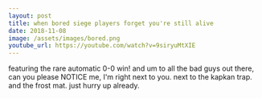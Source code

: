```yaml
---
layout: post
title: when bored siege players forget you're still alive
date: 2018-11-08
image: /assets/images/bored.png
youtube_url: https://youtube.com/watch?v=9siryuMtXIE
---
```


featuring the rare automatic 0-0 win! and um to all the bad guys out there, can you please NOTICE me, I'm right next to you. next to the kapkan trap. and the frost mat. just hurry up already.